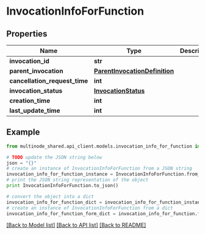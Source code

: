 # InvocationInfoForFunction


## Properties
Name | Type | Description | Notes
------------ | ------------- | ------------- | -------------
**invocation_id** | **str** |  | 
**parent_invocation** | [**ParentInvocationDefinition**](ParentInvocationDefinition.md) |  | 
**cancellation_request_time** | **int** |  | 
**invocation_status** | [**InvocationStatus**](InvocationStatus.md) |  | 
**creation_time** | **int** |  | 
**last_update_time** | **int** |  | 

## Example

```python
from multinode_shared.api_client.models.invocation_info_for_function import InvocationInfoForFunction

# TODO update the JSON string below
json = "{}"
# create an instance of InvocationInfoForFunction from a JSON string
invocation_info_for_function_instance = InvocationInfoForFunction.from_json(json)
# print the JSON string representation of the object
print InvocationInfoForFunction.to_json()

# convert the object into a dict
invocation_info_for_function_dict = invocation_info_for_function_instance.to_dict()
# create an instance of InvocationInfoForFunction from a dict
invocation_info_for_function_form_dict = invocation_info_for_function.from_dict(invocation_info_for_function_dict)
```
[[Back to Model list]](../README.md#documentation-for-models) [[Back to API list]](../README.md#documentation-for-api-endpoints) [[Back to README]](../README.md)


